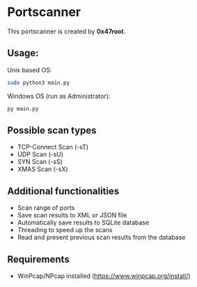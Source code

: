 # Portscanner
This portscanner is created by **0x47root**.

## Usage:
Unix based OS:
```bash
sudo python3 main.py
```

Windows OS (run as Administrator):
```cmd
py main.py
```

## Possible scan types
- TCP-Connect Scan (-sT)
- UDP Scan (-sU)
- SYN Scan (-sS)
- XMAS Scan (-sX)

## Additional functionalities
- Scan range of ports
- Save scan results to XML or JSON file
- Automatically save results to SQLite database
- Threading to speed up the scans
- Read and present previous scan results from the database

## Requirements
- WinPcap/NPcap installed (https://www.winpcap.org/install/)
